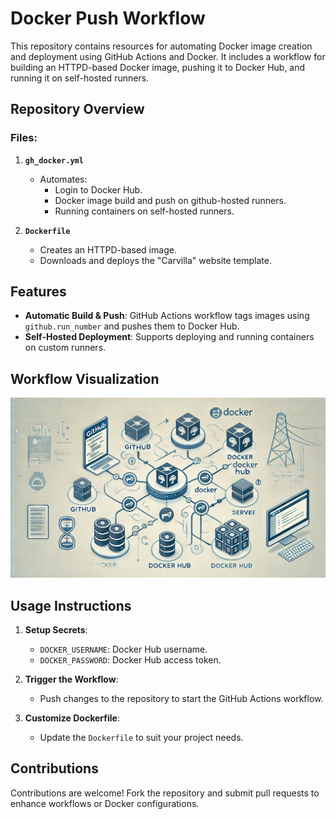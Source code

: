 # Docker Push Workflow

This repository contains resources for automating Docker image creation and deployment using GitHub Actions and Docker. It includes a workflow for building an HTTPD-based Docker image, pushing it to Docker Hub, and running it on self-hosted runners.

## Repository Overview

### Files:
1. **`gh_docker.yml`**  
   - Automates:
     - Login to Docker Hub.
     - Docker image build and push on github-hosted runners.
     - Running containers on self-hosted runners.

2. **`Dockerfile`**  
   - Creates an HTTPD-based image.
   - Downloads and deploys the "Carvilla" website template.

## Features

- **Automatic Build & Push**: GitHub Actions workflow tags images using `github.run_number` and pushes them to Docker Hub.
- **Self-Hosted Deployment**: Supports deploying and running containers on custom runners.

## Workflow Visualization

![Docker Workflow](A_clean_and_professional_visualization_of_a_Docker.png)

## Usage Instructions

1. **Setup Secrets**:
   - `DOCKER_USERNAME`: Docker Hub username.
   - `DOCKER_PASSWORD`: Docker Hub access token.

2. **Trigger the Workflow**:
   - Push changes to the repository to start the GitHub Actions workflow.

3. **Customize Dockerfile**:
   - Update the `Dockerfile` to suit your project needs.

## Contributions

Contributions are welcome! Fork the repository and submit pull requests to enhance workflows or Docker configurations.